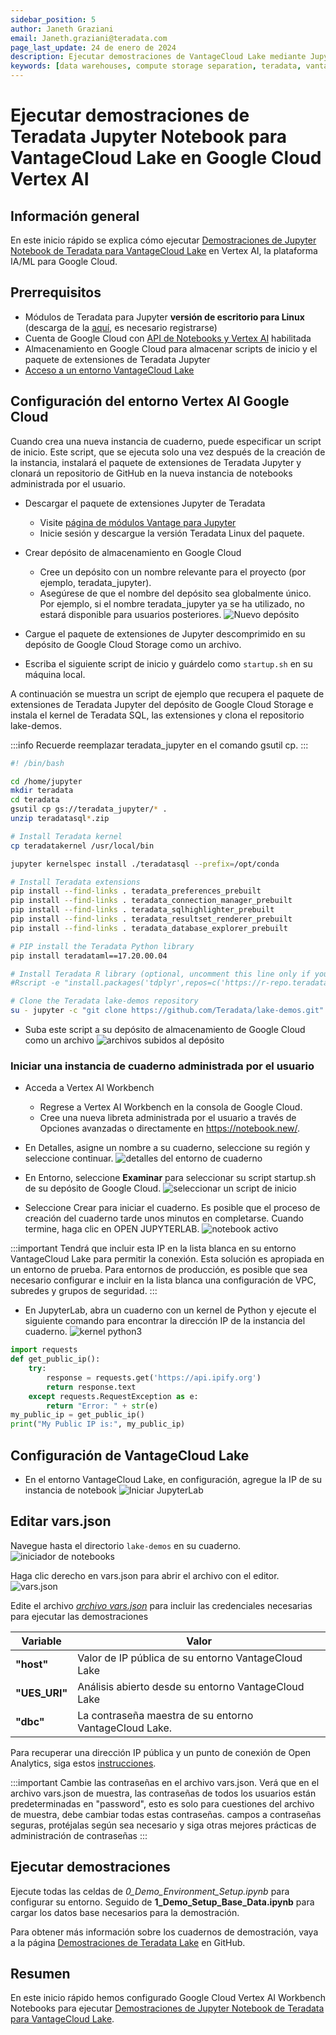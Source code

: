 ```yaml
---
sidebar_position: 5
author: Janeth Graziani
email: Janeth.graziani@teradata.com
page_last_update: 24 de enero de 2024
description: Ejecutar demostraciones de VantageCloud Lake mediante Jupyter Notebooks en Google Vertex AI Workbench.
keywords: [data warehouses, compute storage separation, teradata, vantage, cloud data platform, business intelligence, enterprise analytics, jupyter, teradatasql, ipython-sql, teradatasqlalquimia, vantagecloud, vantagecloud lake, data analytics, data science, vertex ai, google cloud]
---
```


# Ejecutar demostraciones de Teradata Jupyter Notebook para VantageCloud Lake en Google Cloud Vertex AI  

## Información general
En este inicio rápido se explica cómo ejecutar [Demostraciones de Jupyter Notebook de Teradata para VantageCloud Lake](https://github.com/Teradata/lake-demos) en Vertex AI, la plataforma IA/ML para Google Cloud. 

## Prerrequisitos
* Módulos de Teradata para Jupyter **versión de escritorio para Linux** (descarga de la [aquí](https://downloads.teradata.com/download/tools/vantage-modules-for-jupyter), es necesario registrarse)
* Cuenta de Google Cloud con [API de Notebooks y Vertex AI](https://console.cloud.google.com/flows/enableapi?apiid=notebooks.googleapis.com,aiplatform.googleapis.com&redirect=https://console.cloud.google.com&_ga=2.180323111.284679914.1706204112-1996764819.1705688373) habilitada
* Almacenamiento en Google Cloud para almacenar scripts de inicio y el paquete de extensiones de Teradata Jupyter
* [Acceso a un entorno VantageCloud Lake](./getting-started-with-vantagecloud-lake.md)

## Configuración del entorno Vertex AI Google Cloud

Cuando crea una nueva instancia de cuaderno, puede especificar un script de inicio. Este script, que se ejecuta solo una vez después de la creación de la instancia, instalará el paquete de extensiones de Teradata Jupyter y clonará un repositorio de GitHub en la nueva instancia de notebooks administrada por el usuario.

* Descargar el paquete de extensiones Jupyter de Teradata
    * Visite [página de módulos Vantage para Jupyter](https://downloads.teradata.com/download/tools/vantage-modules-for-jupyter)
    * Inicie sesión y descargue la versión Teradata Linux del paquete.

* Crear depósito de almacenamiento en Google Cloud 
     - Cree un depósito con un nombre relevante para el proyecto (por ejemplo, teradata_jupyter). 
     - Asegúrese de que el nombre del depósito sea globalmente único. Por ejemplo, si el nombre teradata_jupyter ya se ha utilizado, no estará disponible para usuarios posteriores. 
        ![Nuevo depósito](./images/vantage-lake-demo-jupyter-google-cloud-vertex-ai/bucket.png)

* Cargue el paquete de extensiones de Jupyter descomprimido en su depósito de Google Cloud Storage como un archivo.

* Escriba el siguiente script de inicio y guárdelo como `startup.sh` en su máquina local. 

A continuación se muestra un script de ejemplo que recupera el paquete de extensiones de Teradata Jupyter del depósito de Google Cloud Storage e instala el kernel de Teradata SQL, las extensiones y clona el repositorio lake-demos. 

:::info
Recuerde reemplazar teradata_jupyter en el comando gsutil cp.
:::

``` bash , id="vertex_ex_script", role="content-editable, emits-gtm-events"
#! /bin/bash

cd /home/jupyter
mkdir teradata
cd teradata
gsutil cp gs://teradata_jupyter/* .
unzip teradatasql*.zip

# Install Teradata kernel
cp teradatakernel /usr/local/bin

jupyter kernelspec install ./teradatasql --prefix=/opt/conda

# Install Teradata extensions
pip install --find-links . teradata_preferences_prebuilt
pip install --find-links . teradata_connection_manager_prebuilt
pip install --find-links . teradata_sqlhighlighter_prebuilt
pip install --find-links . teradata_resultset_renderer_prebuilt
pip install --find-links . teradata_database_explorer_prebuilt

# PIP install the Teradata Python library
pip install teradataml==17.20.00.04

# Install Teradata R library (optional, uncomment this line only if you use an environment that supports R)
#Rscript -e "install.packages('tdplyr',repos=c('https://r-repo.teradata.com','https://cloud.r-project.org'))"

# Clone the Teradata lake-demos repository
su - jupyter -c "git clone https://github.com/Teradata/lake-demos.git"
```
* Suba este script a su depósito de almacenamiento de Google Cloud como un archivo
        ![archivos subidos al depósito](./images/vantage-lake-demo-jupyter-google-cloud-vertex-ai/upload.png)

### Iniciar una instancia de cuaderno administrada por el usuario

* Acceda a Vertex AI Workbench
    - Regrese a Vertex AI Workbench en la consola de Google Cloud.
    - Cree una nueva libreta administrada por el usuario a través de Opciones avanzadas o directamente en https://notebook.new/.

* En Detalles, asigne un nombre a su cuaderno, seleccione su región y seleccione continuar.
        ![detalles del entorno de cuaderno](./images/vantage-lake-demo-jupyter-google-cloud-vertex-ai/detailsenv.png)

* En Entorno, seleccione **Examinar** para seleccionar su script startup.sh de su depósito de Google Cloud.
        ![seleccionar un script de inicio](./images/vantage-lake-demo-jupyter-google-cloud-vertex-ai/startupscript.png)

* Seleccione Crear para iniciar el cuaderno. Es posible que el proceso de creación del cuaderno tarde unos minutos en completarse. Cuando termine, haga clic en OPEN JUPYTERLAB. 
        ![notebook activo](./images/vantage-lake-demo-jupyter-google-cloud-vertex-ai/activenotebook.png)

:::important
Tendrá que incluir esta IP en la lista blanca en su entorno VantageCloud Lake para permitir la conexión. Esta solución es apropiada en un entorno de prueba. Para entornos de producción, es posible que sea necesario configurar e incluir en la lista blanca una configuración de VPC, subredes y grupos de seguridad.
:::

* En JupyterLab, abra un cuaderno con un kernel de Python y ejecute el siguiente comando para encontrar la dirección IP de la instancia del cuaderno.
        ![kernel python3](./images/vantage-lake-demo-jupyter-google-cloud-vertex-ai/python3.png)

``` python , role="content-editable"
import requests
def get_public_ip():
    try:
        response = requests.get('https://api.ipify.org')
        return response.text
    except requests.RequestException as e:
        return "Error: " + str(e)
my_public_ip = get_public_ip()
print("My Public IP is:", my_public_ip)
```

## Configuración de VantageCloud Lake
* En el entorno VantageCloud Lake, en configuración, agregue la IP de su instancia de notebook
        ![Iniciar JupyterLab](./images/vantagecloud-lake-demo-jupyter-sagemaker/sagemaker-lake.PNG)

## Editar vars.json
Navegue hasta el directorio `lake-demos` en su cuaderno. 
        ![iniciador de notebooks](./images/vantage-lake-demo-jupyter-google-cloud-vertex-ai/notebooklauncher.png)

Haga clic derecho en vars.json para abrir el archivo con el editor. 
        ![vars.json](./images/vantage-lake-demo-jupyter-google-cloud-vertex-ai/openvars.png)

Edite el archivo *[archivo vars.json](https://github.com/Teradata/lake-demos/blob/main/vars.json)* para incluir las credenciales necesarias para ejecutar las demostraciones 

|**Variable** | **Valor**|
|---------|----------|
|**"host"** | Valor de IP pública de su entorno VantageCloud Lake |
|**"UES_URI"**| Análisis abierto desde su entorno VantageCloud Lake |
|**"dbc"**| La contraseña maestra de su entorno VantageCloud Lake. |

Para recuperar una dirección IP pública y un punto de conexión de Open Analytics, siga estos [instrucciones](vantagecloud-lake-demo-jupyter-docker.md#create-vantagecloud-lake-environment).


:::important
Cambie las contraseñas en el archivo vars.json. Verá que en el archivo vars.json de muestra, las contraseñas de todos los usuarios están predeterminadas en "password", esto es solo para cuestiones del archivo de muestra, debe cambiar todas estas contraseñas. campos a contraseñas seguras, protéjalas según sea necesario y siga otras mejores prácticas de administración de contraseñas
:::

## Ejecutar demostraciones
Ejecute todas las celdas de *0_Demo_Environment_Setup.ipynb* para configurar su entorno. Seguido de **1_Demo_Setup_Base_Data.ipynb** para cargar los datos base necesarios para la demostración.

Para obtener más información sobre los cuadernos de demostración, vaya a la página [Demostraciones de Teradata Lake](https://github.com/Teradata/lake-demos) en GitHub.

## Resumen 
En este inicio rápido hemos configurado Google Cloud Vertex AI Workbench Notebooks para ejecutar [Demostraciones de Jupyter Notebook de Teradata para VantageCloud Lake](https://github.com/Teradata/lake-demos).